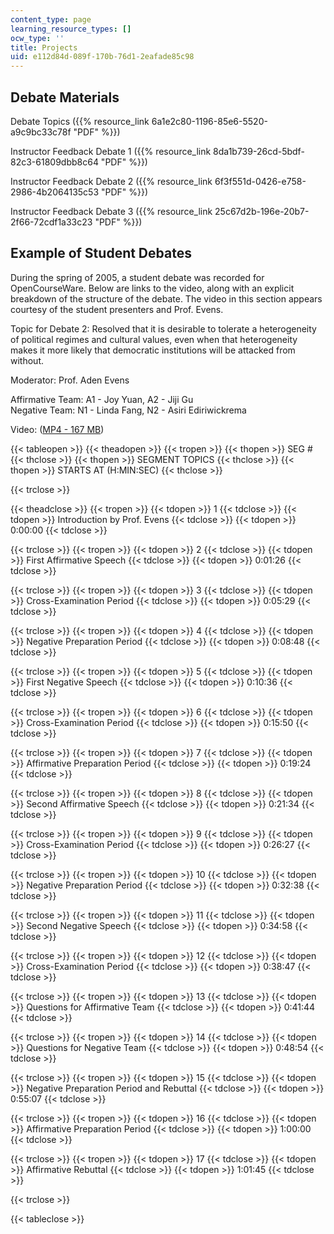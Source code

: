 ```yaml
---
content_type: page
learning_resource_types: []
ocw_type: ''
title: Projects
uid: e112d84d-089f-170b-76d1-2eafade85c98
---
```


Debate Materials
----------------

Debate Topics ({{% resource_link 6a1e2c80-1196-85e6-5520-a9c9bc33c78f "PDF" %}})

Instructor Feedback Debate 1 ({{% resource_link 8da1b739-26cd-5bdf-82c3-61809dbb8c64 "PDF" %}})

Instructor Feedback Debate 2 ({{% resource_link 6f3f551d-0426-e758-2986-4b2064135c53 "PDF" %}})

Instructor Feedback Debate 3 ({{% resource_link 25c67d2b-196e-20b7-2f66-72cdf1a33c23 "PDF" %}})

Example of Student Debates
--------------------------

During the spring of 2005, a student debate was recorded for OpenCourseWare. Below are links to the video, along with an explicit breakdown of the structure of the debate. The video in this section appears courtesy of the student presenters and Prof. Evens.

Topic for Debate 2: Resolved that it is desirable to tolerate a heterogeneity of political regimes and cultural values, even when that heterogeneity makes it more likely that democratic institutions will be attacked from without.

Moderator: Prof. Aden Evens

Affirmative Team: A1 - Joy Yuan, A2 - Jiji Gu  
Negative Team: N1 - Linda Fang, N2 - Asiri Ediriwickrema

Video: ([MP4 - 167 MB](https://archive.org/download/MIT21W.747S05/ocw-c21w-747-rhetoric-220k.mp4))

{{< tableopen >}}
{{< theadopen >}}
{{< tropen >}}
{{< thopen >}}
SEG #
{{< thclose >}}
{{< thopen >}}
SEGMENT TOPICS
{{< thclose >}}
{{< thopen >}}
STARTS AT (H:MIN:SEC)
{{< thclose >}}

{{< trclose >}}

{{< theadclose >}}
{{< tropen >}}
{{< tdopen >}}
1
{{< tdclose >}}
{{< tdopen >}}
Introduction by Prof. Evens
{{< tdclose >}}
{{< tdopen >}}
0:00:00
{{< tdclose >}}

{{< trclose >}}
{{< tropen >}}
{{< tdopen >}}
2
{{< tdclose >}}
{{< tdopen >}}
First Affirmative Speech
{{< tdclose >}}
{{< tdopen >}}
0:01:26
{{< tdclose >}}

{{< trclose >}}
{{< tropen >}}
{{< tdopen >}}
3
{{< tdclose >}}
{{< tdopen >}}
Cross-Examination Period
{{< tdclose >}}
{{< tdopen >}}
0:05:29
{{< tdclose >}}

{{< trclose >}}
{{< tropen >}}
{{< tdopen >}}
4
{{< tdclose >}}
{{< tdopen >}}
Negative Preparation Period
{{< tdclose >}}
{{< tdopen >}}
0:08:48
{{< tdclose >}}

{{< trclose >}}
{{< tropen >}}
{{< tdopen >}}
5
{{< tdclose >}}
{{< tdopen >}}
First Negative Speech
{{< tdclose >}}
{{< tdopen >}}
0:10:36
{{< tdclose >}}

{{< trclose >}}
{{< tropen >}}
{{< tdopen >}}
6
{{< tdclose >}}
{{< tdopen >}}
Cross-Examination Period
{{< tdclose >}}
{{< tdopen >}}
0:15:50
{{< tdclose >}}

{{< trclose >}}
{{< tropen >}}
{{< tdopen >}}
7
{{< tdclose >}}
{{< tdopen >}}
Affirmative Preparation Period
{{< tdclose >}}
{{< tdopen >}}
0:19:24
{{< tdclose >}}

{{< trclose >}}
{{< tropen >}}
{{< tdopen >}}
8
{{< tdclose >}}
{{< tdopen >}}
Second Affirmative Speech
{{< tdclose >}}
{{< tdopen >}}
0:21:34
{{< tdclose >}}

{{< trclose >}}
{{< tropen >}}
{{< tdopen >}}
9
{{< tdclose >}}
{{< tdopen >}}
Cross-Examination Period
{{< tdclose >}}
{{< tdopen >}}
0:26:27
{{< tdclose >}}

{{< trclose >}}
{{< tropen >}}
{{< tdopen >}}
10
{{< tdclose >}}
{{< tdopen >}}
Negative Preparation Period
{{< tdclose >}}
{{< tdopen >}}
0:32:38
{{< tdclose >}}

{{< trclose >}}
{{< tropen >}}
{{< tdopen >}}
11
{{< tdclose >}}
{{< tdopen >}}
Second Negative Speech
{{< tdclose >}}
{{< tdopen >}}
0:34:58
{{< tdclose >}}

{{< trclose >}}
{{< tropen >}}
{{< tdopen >}}
12
{{< tdclose >}}
{{< tdopen >}}
Cross-Examination Period
{{< tdclose >}}
{{< tdopen >}}
0:38:47
{{< tdclose >}}

{{< trclose >}}
{{< tropen >}}
{{< tdopen >}}
13
{{< tdclose >}}
{{< tdopen >}}
Questions for Affirmative Team
{{< tdclose >}}
{{< tdopen >}}
0:41:44
{{< tdclose >}}

{{< trclose >}}
{{< tropen >}}
{{< tdopen >}}
14
{{< tdclose >}}
{{< tdopen >}}
Questions for Negative Team
{{< tdclose >}}
{{< tdopen >}}
0:48:54
{{< tdclose >}}

{{< trclose >}}
{{< tropen >}}
{{< tdopen >}}
15
{{< tdclose >}}
{{< tdopen >}}
Negative Preparation Period and Rebuttal
{{< tdclose >}}
{{< tdopen >}}
0:55:07
{{< tdclose >}}

{{< trclose >}}
{{< tropen >}}
{{< tdopen >}}
16
{{< tdclose >}}
{{< tdopen >}}
Affirmative Preparation Period
{{< tdclose >}}
{{< tdopen >}}
1:00:00
{{< tdclose >}}

{{< trclose >}}
{{< tropen >}}
{{< tdopen >}}
17
{{< tdclose >}}
{{< tdopen >}}
Affirmative Rebuttal
{{< tdclose >}}
{{< tdopen >}}
1:01:45
{{< tdclose >}}

{{< trclose >}}

{{< tableclose >}}